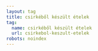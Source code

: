 ```yaml
---
layout: tag
title: csirkéből készült ételek
tag:
  name: csirkéből készült ételek
  url: csirkebol-keszult-etelek
robots: noindex
---
```

